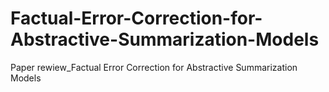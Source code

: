 # Factual-Error-Correction-for-Abstractive-Summarization-Models
Paper rewiew_Factual Error Correction for Abstractive Summarization Models
